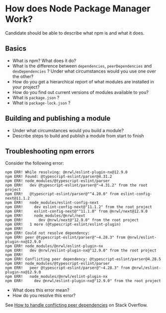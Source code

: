 # How does Node Package Manager Work?

Candidate should be able to describe what npm is and what it does.

## Basics

* What is npm? What does it do?
* What is the difference between `dependencies`, `peerDependencies` and `devDependencies` ? Under what circumstances would you use one over the other?
* How do you get a hierarchical report of what modules are installed in your project?
* How do you find out current versions of modules available to you?
* What is `package.json` ?
* What is `package-lock.json` ?

## Building and publishing a module

* Under what circumstances would you build a module?
* Describe steps to build and publish a module from start to finish 

## Troubleshooting npm errors

Consider the following error:

```
npm ERR! While resolving: @nrwl/eslint-plugin-nx@12.9.0
npm ERR! Found: @typescript-eslint/parser@4.31.2
npm ERR! node_modules/@typescript-eslint/parser
npm ERR!   dev @typescript-eslint/parser@"~4.31.2" from the root project
npm ERR!   @typescript-eslint/parser@"^4.20.0" from eslint-config-next@11.1.2
npm ERR!   node_modules/eslint-config-next
npm ERR!     dev eslint-config-next@"11.1.2" from the root project
npm ERR!     eslint-config-next@"^11.1.0" from @nrwl/next@12.9.0
npm ERR!     node_modules/@nrwl/next
npm ERR!       dev @nrwl/next@"12.9.0" from the root project
npm ERR!   1 more (@typescript-eslint/eslint-plugin)
npm ERR! 
npm ERR! Could not resolve dependency:
npm ERR! peer @typescript-eslint/parser@"~4.28.3" from @nrwl/eslint-plugin-nx@12.9.0
npm ERR! node_modules/@nrwl/eslint-plugin-nx
npm ERR!   dev @nrwl/eslint-plugin-nx@"12.9.0" from the root project
npm ERR! 
npm ERR! Conflicting peer dependency: @typescript-eslint/parser@4.28.5
npm ERR! node_modules/@typescript-eslint/parser
npm ERR!   peer @typescript-eslint/parser@"~4.28.3" from @nrwl/eslint-plugin-nx@12.9.0
npm ERR!   node_modules/@nrwl/eslint-plugin-nx
npm ERR!     dev @nrwl/eslint-plugin-nx@"12.9.0" from the root project
```

* What does this error mean?
* How do you resolve this error?

See [How to handle conflicting peer dependencies](https://stackoverflow.com/questions/69259024/how-to-handle-conflicting-peer-dependencies) on Stack Overflow.
